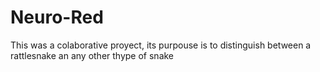 # Neuro-Red
This was a colaborative proyect, its purpouse is to distinguish between a rattlesnake an any other thype of snake
